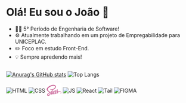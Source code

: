 # Olá! Eu sou o João 👋

- 🧑‍💻 5° Período de Engenharia de Software!
- ⚙️ Atualmente trabalhando em um projeto de Empregabilidade para UNICEPLAC.
- ✏️ Foco em estudo Front-End.
- 💡 Sempre apredendo mais!
## 
<!--API dos gráficos do perfil-->
[![Anurag's GitHub stats](https://github-readme-stats.vercel.app/api?username=Joao-de-Menezes&show_icons=true&theme=dark)](https://github.com/Joao-de-Menezes/github-readme-stats)
![Top Langs](https://github-readme-stats.vercel.app/api/top-langs/?username=Joao-de-Menezes&show_progress=true&size_weight=0.5&count_weight=0.5&layout=compact&theme=dark)
<!--ícones das linguagens-->
<div>
  <img align='center' alt='HTML' height='40' whidth="40" src="https://cdn.jsdelivr.net/gh/devicons/devicon/icons/html5/html5-original.svg">
  <img align='center' alt='CSS' height='40' whidth="40" src="https://cdn.jsdelivr.net/gh/devicons/devicon/icons/css3/css3-original.svg">
  <img align='center' alt='SCSS' height='40' whidth="40" src="https://raw.githubusercontent.com/devicons/devicon/master/icons/sass/sass-original.svg">
  <img align='center' alt='JS' height='40' whidth="40" src="https://cdn.jsdelivr.net/gh/devicons/devicon/icons/javascript/javascript-original.svg">
  <img align='center' alt='React' height='40' whidth="40" src="https://cdn.jsdelivr.net/gh/devicons/devicon/icons/react/react-original.svg">
  <img align='center' alt='Tail' height='40' whidth='40' src="https://cdn.jsdelivr.net/gh/devicons/devicon@latest/icons/tailwindcss/tailwindcss-original.svg" />
  <img align='center' alt='FIGMA' height='40' whidth="40" src="https://cdn.jsdelivr.net/gh/devicons/devicon/icons/figma/figma-original.svg">
</div>
